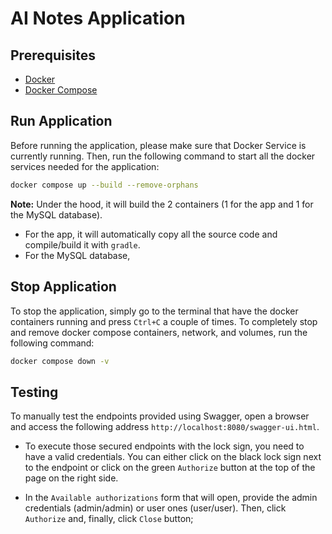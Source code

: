 # AI Notes Application

## Prerequisites
- [Docker](https://www.docker.com/)
- [Docker Compose](https://docs.docker.com/compose/)

## Run Application
Before running the application, please make sure that Docker Service is currently running. Then, run the following command to start all the docker services needed for the application:

```bash
docker compose up --build --remove-orphans
```

**Note:** Under the hood, it will build the 2 containers (1 for the app and 1 for the MySQL database). 
- For the app, it will automatically copy all the source code and compile/build it with `gradle`. 
- For the MySQL database, 

## Stop Application

To stop the application, simply go to the terminal that have the docker containers running and press `Ctrl+C` a couple of times. To completely stop and remove docker compose containers, network, and volumes, run the following command:

```bash
docker compose down -v
```


## Testing

To manually test the endpoints provided using Swagger, open a browser and access the following address `http://localhost:8080/swagger-ui.html`. 

- To execute those secured endpoints with the lock sign, you need to have a valid credentials. You can either click on the black lock sign next to the endpoint or click on the green `Authorize` button at the top of the page on the right side.

- In the `Available authorizations` form that will open, provide the admin credentials (admin/admin) or user ones (user/user). Then, click `Authorize` and, finally, click `Close` button;


